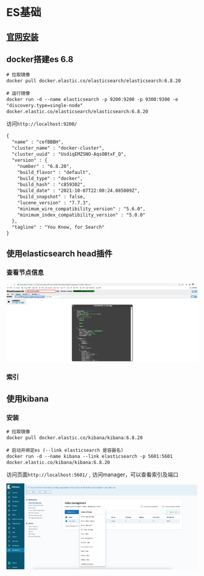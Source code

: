 # ES基础
## [官网安装](https://www.elastic.co/guide/en/elastic-stack/6.8/installing-elastic-stack.html)  

## docker搭建es 6.8

```
# 拉取镜像
docker pull docker.elastic.co/elasticsearch/elasticsearch:6.8.20

# 运行镜像
docker run -d --name elasticsearch -p 9200:9200 -p 9300:9300 -e "discovery.type=single-node" docker.elastic.co/elasticsearch/elasticsearch:6.8.20
```

访问`http://localhost:9200/`
```
{
  "name" : "cefBBBH",
  "cluster_name" : "docker-cluster",
  "cluster_uuid" : "UsdiqEMZSNO-AqsOBtxF_Q",
  "version" : {
    "number" : "6.8.20",
    "build_flavor" : "default",
    "build_type" : "docker",
    "build_hash" : "c859302",
    "build_date" : "2021-10-07T22:00:24.085009Z",
    "build_snapshot" : false,
    "lucene_version" : "7.7.3",
    "minimum_wire_compatibility_version" : "5.6.0",
    "minimum_index_compatibility_version" : "5.0.0"
  },
  "tagline" : "You Know, for Search"
}
```

## 使用elasticsearch head插件

### 查看节点信息
![es-head](../../../res/es-head.png)  

### 索引

## 使用kibana  
### 安装 

```
# 拉取镜像
docker pull docker.elastic.co/kibana/kibana:6.8.20

# 启动并绑定es (--link elasticsearch 是容器名)
docker run -d --name kibana --link elasticsearch -p 5601:5601  docker.elastic.co/kibana/kibana:6.8.20
```

访问页面`http://localhost:5601/` , 访问manager，可以查看索引及端口 

![kibana](../../../res/kibana.png)  

### 




